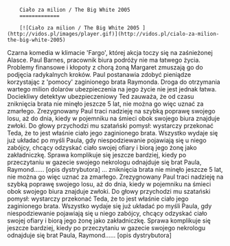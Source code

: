 
        Ciało za milion / The Big White 2005 
        =============
        
        [![Ciało za milion / The Big White 2005 ](http://vidos.pl/images/player.gif)](http://vidos.pl/cialo-za-milion-the-big-white-2005)
        
        
 Czarna komedia w klimacie 'Fargo', której akcja toczy się na zaśnieżonej Alasce. Paul Barnes, pracownik biura podróży nie ma łatwego życia. Problemy finansowe i kłopoty z chorą żoną Margaret zmuszają go do podjęcia radykalnych kroków. Paul postanawia zdobyć pieniądze korzystając z 'pomocy' zaginionego brata Raymonda. Droga do otrzymania wartego milion dolarów ubezpieczenia na jego życie nie jest jednak łatwa. Dociekliwy detektyw ubezpieczeniowy Ted zauważa, że od czasu zniknięcia brata nie minęło jeszcze 5 lat, nie można go więc uznać za zmarłego. Zrezygnowany Paul traci nadzieję na szybką poprawę swojego losu, aż do dnia, kiedy w pojemniku na śmieci obok swojego biura znajduje zwłoki. Do głowy przychodzi mu szatański pomysł: wystarczy przekonać Teda, że to jest właśnie ciało jego zaginionego brata. Wszystko wydaje się już układać po myśli Paula, gdy niespodziewanie pojawiają się u niego zabójcy, chcący odzyskać ciało swojej ofiary i biorą jego żonę jako zakładniczkę. Sprawa komplikuje się jeszcze bardziej, kiedy po przeczytaniu w gazecie swojego nekrologu odnajduje się brat Paula, Raymond...... [opis dystrybutora]  ... zniknięcia brata nie minęło jeszcze 5 lat, nie można go więc uznać za zmarłego. Zrezygnowany Paul traci nadzieję na szybką poprawę swojego losu, aż do dnia, kiedy w pojemniku na śmieci obok swojego biura znajduje zwłoki. Do głowy przychodzi mu szatański pomysł: wystarczy przekonać Teda, że to jest właśnie ciało jego zaginionego brata. Wszystko wydaje się już układać po myśli Paula, gdy niespodziewanie pojawiają się u niego zabójcy, chcący odzyskać ciało swojej ofiary i biorą jego żonę jako zakładniczkę. Sprawa komplikuje się jeszcze bardziej, kiedy po przeczytaniu w gazecie swojego nekrologu odnajduje się brat Paula, Raymond...... [opis dystrybutora]
    